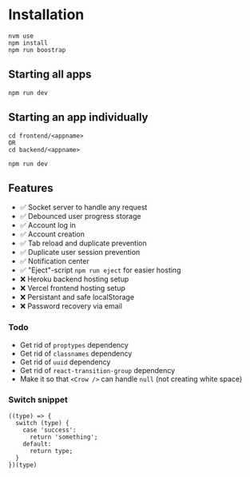 # Installation

```
nvm use
npm install
npm run boostrap
```

## Starting all apps

```
npm run dev
```

## Starting an app individually

```
cd frontend/<appname>
OR
cd backend/<appname>

npm run dev
```

## Features

- ✅ Socket server to handle any request
- ✅ Debounced user progress storage
- ✅ Account log in
- ✅ Account creation
- ✅ Tab reload and duplicate prevention
- ✅ Duplicate user session prevention
- ✅ Notification center
- ✅ "Eject"-script `npm run eject` for easier hosting
- ❌ Heroku backend hosting setup
- ❌ Vercel frontend hosting setup
- ❌ Persistant and safe localStorage
- ❌ Password recovery via email

### Todo

- Get rid of `proptypes` dependency
- Get rid of `classnames` dependency
- Get rid of `uuid` dependency
- Get rid of `react-transition-group` dependency
- Make it so that `<Crow />` can handle `null` (not creating white space)

### Switch snippet

```
((type) => {
  switch (type) {
    case 'success':
      return 'something';
    default:
      return type;
  }
})(type)
```
